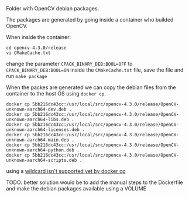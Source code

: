 Folder with OpenCV debian packages.

The packages are generated by going inside a container who builded OpenCV.

When inside the container:
```
cd opencv-4.3.0/release
vi CMakeCache.txt
```
change the parameter `CPACK_BINARY_DEB:BOOL=OFF` to `CPACK_BINARY_DEB:BOOL=ON` inside the `CMakeCache.txt` file, save the file and run `make package`

When the packes are generated we can copy the debian files from the container to the host OS using `docker cp`.
```
docker cp 5bb216dc43cc:/usr/local/src/opencv-4.3.0/release/OpenCV-unknown-aarch64-dev.deb .
docker cp 5bb216dc43cc:/usr/local/src/opencv-4.3.0/release/OpenCV-unknown-aarch64-libs.deb .
docker cp 5bb216dc43cc:/usr/local/src/opencv-4.3.0/release/OpenCV-unknown-aarch64-licenses.deb .
docker cp 5bb216dc43cc:/usr/local/src/opencv-4.3.0/release/OpenCV-unknown-aarch64-main.deb .
docker cp 5bb216dc43cc:/usr/local/src/opencv-4.3.0/release/OpenCV-unknown-aarch64-python.deb .
docker cp 5bb216dc43cc:/usr/local/src/opencv-4.3.0/release/OpenCV-unknown-aarch64-scripts.deb .
```
using a [wildcard isn't supported yet by docker cp](https://github.com/moby/moby/issues/7710)

TODO: better solution would be to add the manual steps to the Dockerfile and make the debian packages available using a VOLUME
